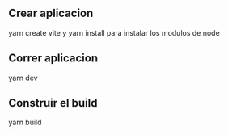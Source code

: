 ## Crear aplicacion
yarn create vite y yarn install para instalar los modulos de node

## Correr aplicacion
yarn dev

## Construir el build
yarn build